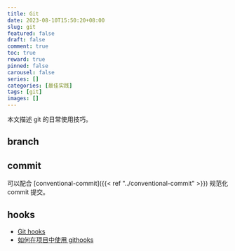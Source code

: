 ```yaml
---
title: Git
date: 2023-08-10T15:50:20+08:00
slug: git
featured: false
draft: false
comment: true
toc: true
reward: true
pinned: false
carousel: false
series: []
categories: [最佳实践]
tags: [git]
images: []
---
```


本文描述 git 的日常使用技巧。

<!--more-->

## branch

## commit

可以配合 [conventional-commit]({{< ref "../conventional-commit" >}}) 规范化 commit 提交。

## hooks

- [Git hooks](https://git-scm.com/book/zh/v2/%E8%87%AA%E5%AE%9A%E4%B9%89-Git-Git-%E9%92%A9%E5%AD%90)
- [如何在项目中使用 githooks](https://juejin.cn/post/6974301879731748900j)
